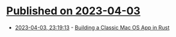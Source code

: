 # [Published on 2023-04-03](index.md)

* [2023-04-03, 23:19:13](https://lobste.rs/s/xxz2wj/building_classic_mac_os_app_rust) - [Building a Classic Mac OS App in Rust](https://www.wezm.net/v2/posts/2023/rust-classic-mac-os-app/)
